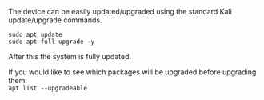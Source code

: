 


The device can be easily updated/upgraded using the standard Kali update/upgrade commands.  

`sudo apt update`  
`sudo apt full-upgrade -y` 

After this the system is fully updated.  

If you would like to see which packages will be upgraded before upgrading them:  
`apt list --upgradeable`  




